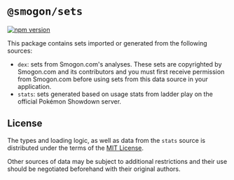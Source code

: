 # `@smogon/sets`

[![npm version](https://img.shields.io/npm/v/@smogon/sets.svg)](https://www.npmjs.com/package/@smogon/sets)

This package contains sets imported or generated from the following sources:

- `dex`: sets from Smogon.com's analyses. These sets are copyrighted by Smogon.com and its contributors and you must first receive permission from Smogon.com before using sets from this data source in your application.
- `stats`: sets generated based on usage stats from ladder play on the official Pokémon Showdown server.

## License

The types and loading logic, as well as data from the `stats` source is distributed under the terms of the [MIT License][0].

  [0]: https://github.com/smogon/pokemon-showdown/blob/master/LICENSE

Other sources of data may be subject to additional restrictions and their use should be negotiated beforehand with their original authors.

